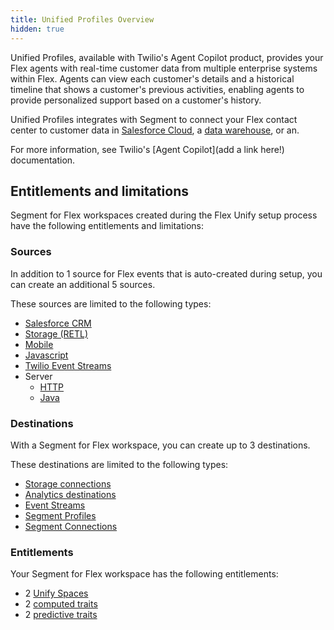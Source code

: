```yaml
---
title: Unified Profiles Overview
hidden: true
---
```


Unified Profiles, available with Twilio's Agent Copilot product, provides your Flex agents with real-time customer data from multiple enterprise systems within Flex. Agents can view each customer's details and a historical timeline that shows a customer's previous activities, enabling agents to provide personalized support based on a customer's history.

Unified Profiles integrates with Segment to connect your Flex contact center to customer data in [Salesforce Cloud](/docs/connections/sources/catalog/cloud-apps/salesforce/#salesforce-source), a [data warehouse](/docs/connections/storage/warehouses/), or an.

For more information, see Twilio's [Agent Copilot](add a link here!) documentation. 

## Entitlements and limitations

Segment for Flex workspaces created during the Flex Unify setup process have the following entitlements and limitations:

### Sources

In addition to 1 source for Flex events that is auto-created during setup, you can create an additional 5 sources.

These sources are limited to the following types:
  - [Salesforce CRM](/docs/connections/sources/catalog/cloud-apps/salesforce/)
  - [Storage (RETL)](/docs/connections/reverse-etl/#step-1-add-a-source)
  - [Mobile](/docs/connections/sources/catalog/#mobile) 
  - [Javascript](/docs/connections/sources/catalog/libraries/website/javascript/)
  - [Twilio Event Streams](/docs/connections/sources/catalog/cloud-apps/twilio/) <!---- this is an obj cloud source and not event streams, am I missing something??--->
  - Server 
    - [HTTP](/docs/connections/sources/catalog/libraries/server/http-api/)
    - [Java](/docs/connections/sources/catalog/libraries/server/java/)

### Destinations

With a Segment for Flex workspace, you can create up to 3 destinations.

These destinations are limited to the following types:
- [Storage connections](/docs/connections/storage/catalog/)
- [Analytics destinations](/docs/connections/destinations/catalog/#analytics)
- [Event Streams](/docs/connections/destinations/#event-streams-destinations)
- [Segment Profiles](/docs/connections/destinations/catalog/actions-segment-profiles/)
- [Segment Connections](/docs/connections/destinations/catalog/actions-segment/)


### Entitlements

Your Segment for Flex workspace has the following entitlements:

- 2 [Unify Spaces](/docs/unify/quickstart/)
- 2 [computed traits](/docs/unify/Traits/computed-traits/)
- 2 [predictive traits](/docs/unify/traits/predictions/)
